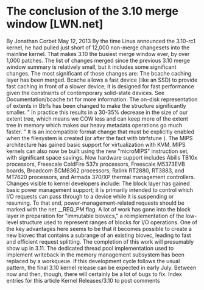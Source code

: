 # The conclusion of the 3.10 merge window [LWN.net]

By
Jonathan Corbet
May 12, 2013
By the time Linus
announced
the 3.10-rc1 kernel, he had pulled just
short of 12,000 non-merge changesets into the mainline kernel.  That makes
3.10 the busiest merge window ever, by over 1,000 patches.  The list of
changes merged since
the previous 3.10 merge
window summary
is relatively small, but it includes some significant
changes.   The most significant of those changes are:
The
bcache
caching layer has been
     merged.  Bcache allows a fast device (like an SSD) to provide fast
     caching in front of a slower device; it is designed for fast
     performance given the constraints of contemporary solid-state
     devices.  See
Documentation/bcache.txt
for more information.
The on-disk representation of extents in Btrfs has been changed to
     make the structure significantly smaller.  "
In practice this
     results in a 30-35% decrease in the size of our extent tree, which
     means we COW less and can keep more of the extent tree in memory which
     makes our heavy metadata operations go much faster.
"  It is an
     incompatible format change that must be explicitly enabled when the
     filesystem is created (or after the fact with
btrfstune
).
The MIPS architecture has gained basic support for virtualization with
     KVM.  MIPS kernels can also now be built using the new "microMIPS"
     instruction set, with significant space savings.
New hardware support includes 
     	Abilis TB10x processors,
	Freescale ColdFire 537x processors,
	Freescale M5373EVB boards,
	Broadcom BCM6362 processors,
	Ralink RT2880, RT3883, and MT7620 processors, and
	Armada 370/XP thermal management controllers.
Changes visible to kernel developers include:
The block layer has gained basic power management support; it is
     primarily intended to control which I/O requests can pass through to
     a device while it is suspending or resuming.  To that end,
     power-management-related requests should be marked with the net
__REQ_PM
flag.
A lot of work has gone into the block layer in preparation for
     "immutable biovecs," a reimplementation of the low-level structure
     used to represent ranges of blocks for I/O operations.  One of the key
     advantages here seems to be that it becomes possible to create a new
     biovec that contains a subrange of an existing biovec, leading to fast
     and efficient request splitting.  The completion of this work will
     presumably show up in 3.11.
The dedicated thread pool implementation used to implement writeback
     in the memory management subsystem has been replaced by a workqueue.
If this development cycle follows the usual pattern, the final 3.10 kernel
release can be expected in early July.  Between now and then, though, there
will certainly be a lot of bugs to fix.
Index entries for this article
Kernel
Releases/3.10
to post comments